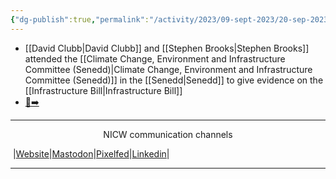 ```yaml
---
{"dg-publish":true,"permalink":"/activity/2023/09-sept-2023/20-sep-2023/"}
---
```


- [[David Clubb\|David Clubb]] and [[Stephen Brooks\|Stephen Brooks]] attended the [[Climate Change, Environment and Infrastructure Committee (Senedd)\|Climate Change, Environment and Infrastructure Committee (Senedd)]] in the [[Senedd\|Senedd]] to give evidence on the [[Infrastructure Bill\|Infrastructure Bill]]
-  [📸➡️](https://pix.toot.wales/p/NICW/610052627304878826)

***
<p style="text-align: center;">NICW communication channels</p>

󠁧 |[Website](https://nationalinfrastructurecommission.wales)|[Mastodon](https://toot.wales/@NICW)|[Pixelfed](https://pix.toot.wales/NICW)|[Linkedin](https://www.linkedin.com/company/26268509/)|
***

